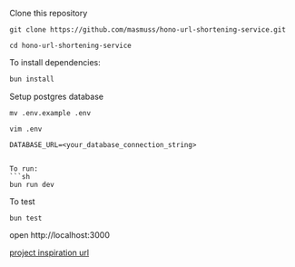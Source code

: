 Clone this repository
```shell
git clone https://github.com/masmuss/hono-url-shortening-service.git

cd hono-url-shortening-service
```

To install dependencies:
```sh
bun install
```

Setup postgres database
```shell
mv .env.example .env

vim .env

DATABASE_URL=<your_database_connection_string>
```

```shell

To run:
```sh
bun run dev
```

To test
```shell
bun test
```

open http://localhost:3000

[project inspiration url](https://roadmap.sh/projects/url-shortening-service)
